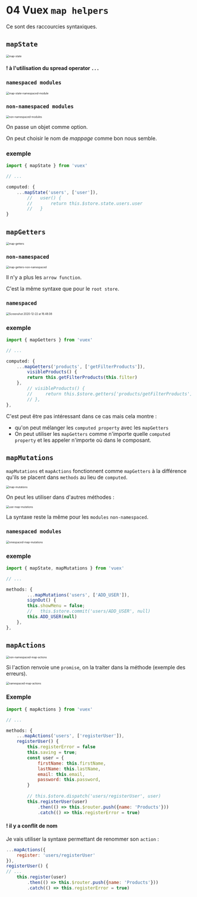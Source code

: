 # 04 Vuex `map helpers`

Ce sont des raccourcies syntaxiques.

## `mapState`

<img src="assets/map-state.png" alt="map-state" style="zoom:50%;" />

#### ! à l'utilisation du spread operator `...`

### `namespaced modules`

<img src="assets/map-state-namespaced-module.png" alt="map-state-namespaced-module" style="zoom:50%;" />

### `non-namespaced modules`

<img src="assets/non-namespaced-modules.png" alt="non-namespaced-modules" style="zoom:50%;" />

On passe un objet comme option.

On peut choisir le nom de *mappage* comme bon nous semble.

### exemple

```js
import { mapState } from 'vuex'

// ...

computed: {
    ...mapState('users', ['user']),
        //   user() {
        //       return this.$store.state.users.user
        //   }
}
```



## `mapGetters`

<img src="assets/map-getters.png" alt="map-getters" style="zoom:50%;" />



### `non-namespaced`

<img src="assets/map-getters-non-namespaced.png" alt="map-getters-non-namespaced" style="zoom:50%;" />

Il n'y a plus les `arrow function`.

C'est la même syntaxe que pour le `root store`.

### `namespaced`

<img src="assets/Screenshot 2020-12-22 at 16.48.08.png" alt="Screenshot 2020-12-22 at 16.48.08" style="zoom:50%;" />



### exemple

```js
import { mapGetters } from 'vuex'

// ...

computed: {
    ...mapGetters('products', ['getFilterProducts']),
        visibleProducts() {
        return this.getFilterProducts(this.filter)
    },
        // visibleProducts() {
        //     return this.$store.getters['products/getFilterProducts'](this.filter)
        // },
},
```

C'est peut être pas intéressant dans ce cas mais cela montre :

- qu'on peut mélanger les `computed property` avec les `mapGetters`
- On peut utiliser les `mapGetters` comme n'importe quelle `computed property` et les appeler n'importe où dans le composant.



## `mapMutations`

`mapMutations` et `mapActions` fonctionnent comme `mapGetters` à la différence qu'ils se placent dans `methods` au lieu de `computed`.

<img src="assets/map-mutations.png" alt="map-mutations" style="zoom:50%;" />

On peut les utiliser dans d'autres méthodes :

<img src="assets/use-map-mutations.png" alt="use-map-mutations" style="zoom:50%;" />

La syntaxe reste la même pour les `modules` `non-namespaced`.

### `namespaced modules`

<img src="assets/nmespaced-map-mutations.png" alt="nmespaced-map-mutations" style="zoom:50%;" />

### exemple

```js
import { mapState, mapMutations } from 'vuex'

// ...

methods: {
        ...mapMutations('users', ['ADD_USER']),
        signOut() {
        this.showMenu = false;
        //   this.$store.commit('users/ADD_USER', null)
        this.ADD_USER(null)
    },
},
```



## `mapActions`

<img src="assets/non-namespaced-map-actions.png" alt="non-namespaced-map-actions" style="zoom:50%;" />

Si l'action renvoie une `promise`, on la traiter dans la méthode (exemple des erreurs).

<img src="assets/namespaced-map-actions.png" alt="namespaced-map-actions" style="zoom:50%;" />



### Exemple

```js
import { mapActions } from 'vuex'

// ...

methods: {
    ...mapActions('users', ['registerUser']),
    registerUser() {
        this.registerError = false
        this.saving = true;
        const user = { 
            firstName: this.firstName, 
            lastName: this.lastName, 
            email: this.email,
            password: this.password, 
        }
        
        // this.$store.dispatch('users/registerUser', user)
        this.registerUser(user)
            .then(() => this.$router.push({name: 'Products'}))
            .catch(() => this.registerError = true)
```

#### ! il y a conflit de nom

Je vais utiliser la syntaxe permettant de renommer son `action` :

```js
...mapActions({
    register: 'users/registerUser'
}),
registerUser() {
// ...
    this.register(user)
        .then(() => this.$router.push({name: 'Products'}))
        .catch(() => this.registerError = true)
```

